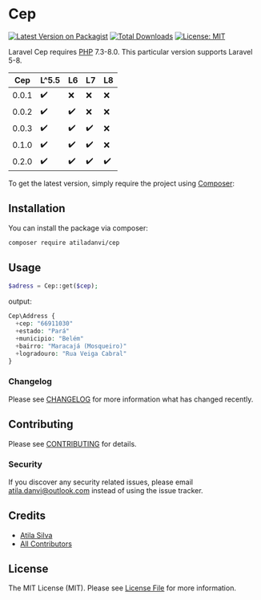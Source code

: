 # Cep 

[![Latest Version on Packagist](https://img.shields.io/packagist/v/atiladanvi/cep.svg?style=flat-square)](https://packagist.org/packages/atiladanvi/cep)
[![Total Downloads](https://img.shields.io/packagist/dt/atiladanvi/cep.svg?style=flat-square)](https://packagist.org/packages/atiladanvi/cep)
[![License: MIT](https://img.shields.io/badge/License-MIT-green.svg)](https://opensource.org/licenses/MIT)

Laravel Cep requires [PHP](https://php.net) 7.3-8.0. This particular version supports Laravel 5-8.

| Cep   |  L^5.5             | L6                 | L7                 | L8                 |
|-------|--------------------|--------------------|--------------------|--------------------|
| 0.0.1 |:heavy_check_mark:  | :x:                | :x:                | :x:                |
| 0.0.2 |:heavy_check_mark:  |:heavy_check_mark:  | :x:                | :x:                |
| 0.0.3 |:heavy_check_mark:  |:heavy_check_mark:  | :heavy_check_mark: | :x:                |
| 0.1.0 |:heavy_check_mark:  |:heavy_check_mark:  | :heavy_check_mark: | :x:                |
| 0.2.0 |:heavy_check_mark:  |:heavy_check_mark:  | :heavy_check_mark: | :heavy_check_mark: |

To get the latest version, simply require the project using [Composer](https://getcomposer.org):

## Installation

You can install the package via composer:

```bash
composer require atiladanvi/cep
```

## Usage

```php
$adress = Cep::get($cep);
```
output:

```php
Cep\Address {
  +cep: "66911030"
  +estado: "Pará"
  +municipio: "Belém"
  +bairro: "Maracajá (Mosqueiro)"
  +logradouro: "Rua Veiga Cabral"
}
```

### Changelog

Please see [CHANGELOG](CHANGELOG.md) for more information what has changed recently.

## Contributing

Please see [CONTRIBUTING](CONTRIBUTING.md) for details.

### Security

If you discover any security related issues, please email atila.danvi@outlook.com instead of using the issue tracker.

## Credits

- [Atila Silva](https://github.com/Atiladanvi)
- [All Contributors](../../contributors)

## License

The MIT License (MIT). Please see [License File](LICENSE.md) for more information.
